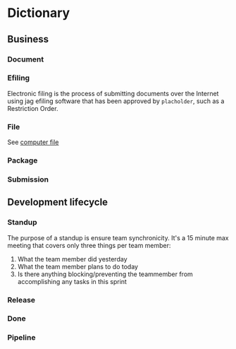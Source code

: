 # Dictionary

## Business

### Document

### Efiling

Electronic filing is the process of submitting documents over the Internet using jag efiling software that has been approved by `placholder`, such as a Restriction Order.

### File

See [computer file](https://en.wikipedia.org/wiki/Computer%20file)

### Package

### Submission

## Development lifecycle

### Standup
The purpose of a standup is ensure team synchronicity.  It's a 15 minute max meeting that covers only three things per team member:

1. What the team member did yesterday
1. What the team member plans to do today
1. Is there anything blocking/preventing the teammember from accomplishing any tasks in this sprint

### Release

### Done

### Pipeline
